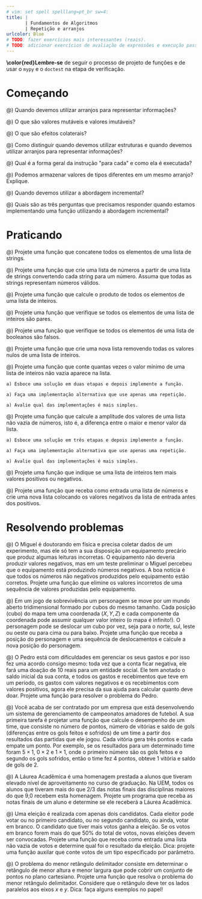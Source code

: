 ```yaml
---
# vim: set spell spelllang=pt_br sw=4:
title: |
       | Fundamentos de Algoritmos
       | Repetição e arranjos
urlcolor: Blue
# TODO: fazer exercícios mais interessantes (reais).
# TODO: adicionar exercícios de avaliação de expressões e execução passo a passo?
---
```


**\color{red}Lembre-se** de seguir o processo de projeto de funções e de usar o `mypy` e o `doctest` na etapa de verificação.

# Começando

@) Quando devemos utilizar arranjos para representar informações?

@) O que são valores mutáveis e valores imutáveis?

@) O que são efeitos colaterais?

@) Como distinguir quando devemos utilizar estruturas e quando devemos utilizar arranjos para representar informações?

@) Qual é a forma geral da instrução "para cada" e como ela é executada?

@) Podemos armazenar valores de tipos diferentes em um mesmo arranjo? Explique.

@) Quando devemos utilizar a abordagem incremental?

@) Quais são as três perguntas que precisamos responder quando estamos implementando uma função utilizando a abordagem incremental?


# Praticando

<!-- Básico -->

@) Projete uma função que concatene todos os elementos de uma lista de strings.

@) Projete uma função que crie uma lista de números a partir de uma lista de strings convertendo cada string para um número. Assuma que todas as strings representam números válidos.

@) Projete uma função que calcule o produto de todos os elementos de uma lista de inteiros.


<!-- Seleção -->

@) Projete uma função que verifique se todos os elementos de uma lista de inteiros são pares.

@) Projete uma função que verifique se todos os elementos de uma lista de booleanos são falsos.

@) Projete uma função que crie uma nova lista removendo todas os valores nulos de uma lista de inteiros.


<!-- Esboço e calculo de mais de um valor-->

@) Projete uma função que conte quantas vezes o valor mínimo de uma lista de inteiros não vazia aparece na lista.

    a) Esboce uma solução em duas etapas e depois implemente a função.

    a) Faça uma implementação alternativa que use apenas uma repetição.

    a) Avalie qual das implementações é mais simples.

@) Projete uma função que calcule a amplitude dos valores de uma lista não vazia de números, isto é, a diferença entre o maior e menor valor da lista.

    a) Esboce uma solução em três etapas e depois implemente a função.

    a) Faça uma implementação alternativa que use apenas uma repetição.

    a) Avalie qual das implementações é mais simples.

@) Projete uma função que indique se uma lista de inteiros tem mais valores positivos ou negativos.

@) Projete uma função que receba como entrada uma lista de números e crie uma nova lista colocando os valores negativos da lista de entrada antes dos positivos.


# Resolvendo problemas

<!-- Para cada -->

@) O Miguel é doutorando em física e precisa coletar dados de um experimento, mas ele só tem a sua disposição um equipamento precário que produz algumas leituras incorretas. O equipamento não deveria produzir valores negativos, mas em um teste preliminar o Miguel percebeu que o equipamento está produzindo números negativos. A boa notícia é que todos os números não negativos produzidos pelo equipamento estão corretos. Projete uma função que elimine os valores incorretos de uma sequência de valores produzidas pelo equipamento.

@) Em um jogo de sobrevivência um personagem se move por um mundo aberto tridimensional formado por cubos do mesmo tamanho. Cada posição (cubo) do mapa tem uma coordenada $(X, Y, Z)$ e cada componente da coordenada pode assumir qualquer valor inteiro (o mapa é infinito!). O personagem pode se deslocar um cubo por vez, seja para o norte, sul, leste ou oeste ou para cima ou para baixo. Projete uma função que receba a posição do personagem e uma sequência de deslocamentos e calcule a nova posição do personagem.

@) O Pedro está com dificuldades em gerenciar os seus gastos e por isso fez uma acordo consigo mesmo: toda vez que a conta ficar negativa, ele fará uma doação de 10 reais para um entidade social. Ele tem anotado o saldo inicial da sua conta, e todos os gastos e recebimentos que teve em um período, os gastos com valores negativos e os recebimentos com valores positivos, agora ele precisa da sua ajuda para calcular quanto deve doar. Projete uma função para resolver o problema do Pedro.

@) Você acaba de ser contratado por um empresa que está desenvolvendo um sistema de gerenciamento de campeonatos amadores de futebol. A sua primeira tarefa é projetar uma função que calcule o desempenho de um time, que consiste no número de pontos, número de vitórias e saldo de gols (diferenças entre os gols feitos e sofridos) de um time a partir dos resultados das partidas que ele jogou. Cada vitória gera três pontos e cada empate um ponto. Por exemplo, se os resultados para um determinado time foram $5 \times 1$, $0 \times 2$ e $1 \times 1$, onde o primeiro número são os gols feitos e o segundo os gols sofridos, então o time fez 4 pontos, obteve 1 vitória e saldo de gols de 2.


<!-- Emboço de solução -->

@) A Láurea Acadêmica é uma homenagem prestada a alunos que tiveram elevado nível de aproveitamento no curso de graduação. Na UEM, todos os alunos que tiveram mais do que 2/3 das notas finais das disciplinas maiores do que 9,0 recebem esta homenagem. Projete um programa que receba as notas finais de um aluno e determine se ele receberá a Láurea Acadêmica.

@) Uma eleição é realizada com apenas dois candidatos. Cada eleitor pode votar ou no primeiro candidato, ou no segundo candidato, ou ainda, votar em branco. O candidato que tiver mais votos ganha a eleição. Se os votos em branco forem mais do que 50% do total de votos, novas eleições devem ser convocadas. Projete uma função que receba como entrada uma lista não vazia de votos e determine qual foi o resultado da eleição. Dica: projete uma função auxilar que conte votos de um tipo especificado por parâmetro.

@) O problema do menor retângulo delimitador consiste em determinar o retângulo de menor altura e menor largura que pode cobrir um conjunto de pontos no plano cartesiano. Projete uma função que resolva o problema do menor retângulo delimitador. Considere que o retângulo deve ter os lados paralelos aos eixos $x$ e $y$. Dica: faça alguns exemplos no papel!
